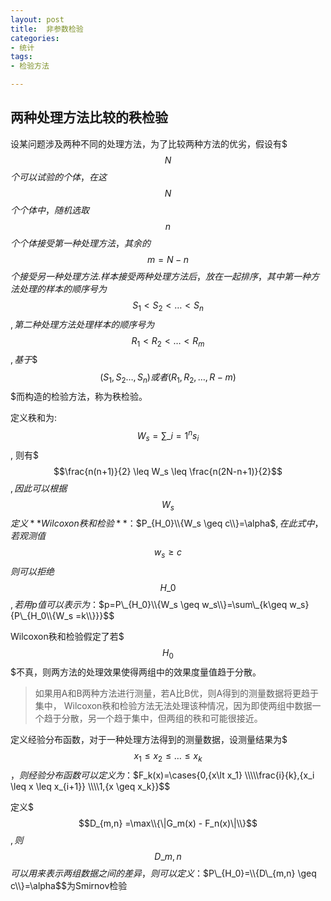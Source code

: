 ```yaml
---
layout: post
title:  非参数检验
categories:
- 统计
tags:
- 检验方法

---
```


## 两种处理方法比较的秩检验
设某问题涉及两种不同的处理方法，为了比较两种方法的优劣，假设有$$$N$$$个可以试验的个体，在这$$$N$$$个个体中，随机选取$$$n$$$个个体接受第一种处理方法，其余的$$$m=N-n$$$个接受另一种处理方法.样本接受两种处理方法后，放在一起排序，其中第一种方法处理的样本的顺序号为$$$S_1<S_2<…<S_n$$$,第二种处理方法处理样本的顺序号为$$$R_1<R_2<…<R_m$$$,基于$$$$(S_1,S_2…,S_n)或者(R_1,R_2,…,R-m)$$$而构造的检验方法，称为秩检验。

定义秩和为:$$W_s=\sum\_{i=1}^{n}s_i$$, 则有$$$\frac{n(n+1)}{2} \leq W_s \leq \frac{n(2N-n+1)}{2}$$$,因此可以根据$$$W_s$$$定义**Wilcoxon秩和检验**：$$P_{H_0}\\{W_s \geq c\\}=\alpha$$,在此式中，若观测值$$$w_s \geq c$$$则可以拒绝$$$H\_0$$$,若用p值可以表示为：$$p=P\_{H_0}\\{W_s \geq w_s\\}=\sum\_{k\geq w_s}{P\_{H_0\\{W_s =k\\}}}$$

Wilcoxon秩和检验假定了若$$$H_0$$$不真，则两方法的处理效果使得两组中的效果度量值趋于分散。

> 如果用A和B两种方法进行测量，若A比B优，则A得到的测量数据将更趋于集中，
> Wilcoxon秩和检验方法无法处理该种情况，因为即使两组中数据一个趋于分散，另一个趋于集中，但两组的秩和可能很接近。
>

定义经验分布函数，对于一种处理方法得到的测量数据，设测量结果为$$$x_1\leq x_2 \leq …\leq x_k$$$，则经验分布函数可以定义为：$$F_k(x)=\cases{0,{x\lt x_1} \\\\\frac{i}{k},{x_i \leq x \leq x_{i+1}} \\\\1,{x \geq x_k}}$$

定义$$$D_{m,n} =\max\\{\|G_m(x) - F_n(x)\|\\}$$$,则$$$D\_{m,n}$$$可以用来表示两组数据之间的差异，则可以定义：$$P\_{H_0}=\\{D\_{m,n} \geq c\\}=\alpha$$为Smirnov检验


